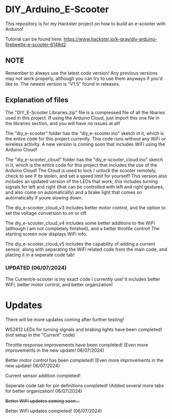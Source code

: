 # DIY_Arduino_E-Scooter
This repository is for my Hackster project on how to build an e-scooter with Arduino!

Tutorial can be found here:
https://www.hackster.io/k-gray/diy-arduino-firebeetle-e-scooter-6148d2

## NOTE

Remember to always use the latest code version!  Any previous versions may not work properly, although you can try to use them anyways if you'd like to.  The newest version is "V1.5" found in releases.

## Explanation of files

The "DIY_E-Scooter Libraries.zip" file is a compressed file of all the libaries used in this project.  If using the Arduino Cloud, just import this one file in the libraries section, and you will have no issues at all!

The "diy_e-scooter" folder has the "diy_e-scooter.ino" sketch in it, which is the entire code for this project currently.  This code runs without any WiFi or wireless activity.  A new version is coming soon that includes WiFi using the Arduino Cloud!

The "diy_e-scooter_cloud" folder has the "diy_e-scooter_cloud.ino" sketch in it, which is the entire code for this project that includes the use of the Arduino Cloud!  The Cloud is used to lock / unlock the scooter remotely, check to see if its stolen, and set a speed limit for yourself!  This version also includes an updated version of the LEDs that work; this includes turning signals for left and right (that can be controlled with left and right gestures, and also come on automatically) and a brake light that comes on automatically if youre slowing down.

The diy_e-scooter_cloud_v3 includes better motor control, and the option to set the voltage conversion to on or off.

The diy_e-scooter_cloud_v4 includes some better additions to the WiFi (although I am not completely finished), and a better throttle control!  The starting screen now displays WiFi info.

The diy_e-scooter_cloud_v5 includes the capability of adding a current sensor, along with separating the WiFi related code from the main code, and placing it in a seperate code tab!

### UPDATED (06/07/2024)

The Current/e-scooter is my exact code I currently use!  It includes better WiFi, better motor control, and better organization!

# Updates
There will be more updates coming after further testing!

WS2812 LEDs for turning signals and braking lights have been completed! (not setup in the "Current" code)

Throttle response improvements have been completed! (Even more improvements in the new update! 06/07/2024)

Better motor control has been completed! (Even more improvements in the new update! 06/07/2024)

Current sensor addition completed!

Seperate code tab for pin definitions completed! (Added several more tabs for better organization! 06/07/2024)

~~Better WiFi updates coming soon...~~

Better WiFi updates completed! (06/07/2024)
